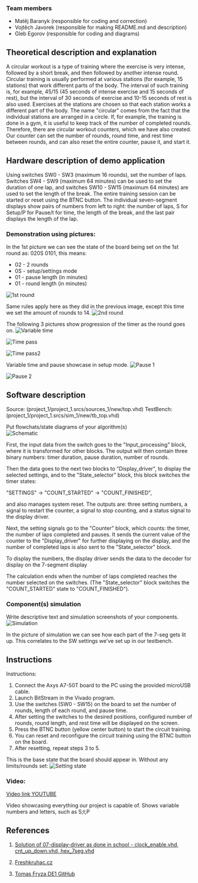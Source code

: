 ### Team members

* Matěj Baranyk (responsible for coding and correction)
* Vojtěch Javorek (responsible for making README.md and description)
* Gleb Egorov (responsible for coding and diagrams)

## Theoretical description and explanation                                                
A circular workout is a type of training where the exercise is very intense, followed by a short break, and then followed by another intense round. Circular training is usually performed at various stations (for example, 15 stations) that work different parts of the body. The interval of such training is, for example, 45/15 (45 seconds of intense exercise and 15 seconds of rest), but the interval of 30 seconds of exercise and 10-15 seconds of rest is also used. Exercises at the stations are chosen so that each station works a different part of the body. The name "circular" comes from the fact that the individual stations are arranged in a circle. If, for example, the training is done in a gym, it is useful to keep track of the number of completed rounds. Therefore, there are circular workout counters, which we have also created. Our counter can set the number of rounds, round time, and rest time between rounds, and can also reset the entire counter, pause it, and start it.

## Hardware description of demo application                                               
Using switches SW0 - SW3 (maximum 16 rounds), set the number of laps. Switches SW4 - SW9 (maximum 64 minutes) can be used to set the duration of one lap, and switches SW10 - SW15 (maximum 64 minutes) are used to set the length of the break. The entire training session can be started or reset using the BTNC button. The individual seven-segment displays show pairs of numbers from left to right: the number of laps, S for Setup/P for Pause/t for time, the length of the break, and the last pair displays the length of the lap.

### Demonstration using pictures:
In the 1st picture we can see the state of the board being set on the 1st round as: 020S 0101, this means:
+ 02 - 2 rounds
+ 0S - setup/settings mode
+ 01 - pause length (in minutes)
+ 01 - round length (in minutes)

![1st round](images/kolo1.jpg)

Same rules apply here as they did in the previous image, except this time we set the amount of rounds to 14.
![2nd round](images/kolo2.jpg)

The following 3 pictures show progression of the timer as the round goes on. 
![Variable time](images/cas1.jpg)

![Time pass](images/cas2.jpg)

![Time pass2](images/cas3.jpg)

Variable time and pause showcase in setup mode.
![Pause 1](images/caspauza1.jpg)

![Pause 2](images/caspuaza2.jpg)

## Software description
Source: (project_1/project_1.srcs/sources_1/new/top.vhd)
TestBench: (project_1/project_1.srcs/sim_1/new/tb_top.vhd)

Put flowchats/state diagrams of your algorithm(s)                                         
![Schematic](images/diagram2.jpeg)

First, the input data from the switch goes to the "Input_processing" block, where it is transformed for other blocks. The output will then contain three binary numbers: timer duration, pause duration, number of rounds.

  Then the data goes to the next two blocks to "Display_driver", to display the selected settings, and to the "State_selector" block, this block switches the timer states:
  
  "SETTINGS" -> "COUNT_STARTED" -> "COUNT_FINISHED",
  
  and also manages system reset. The outputs are: three setting numbers, a signal to restart the counter, a signal to stop counting, and a status signal to the display driver.
  
  Next, the setting signals go to the "Counter" block, which counts: the timer, the number of laps completed and pauses. It sends the current value of the counter to the "Display_driver" for further displaying on the display, and the number of completed laps is also sent to the "State_selector" block.

To display the numbers, the display driver sends the data to the decoder for display on the 7-segment display

The calculation ends when the number of laps completed reaches the number selected on the switches. (The "State_selector" block switches the "COUNT_STARTED" state to "COUNT_FINISHED").

### Component(s) simulation 											
Write descriptive text and simulation screenshots of your components.
![Simulation](images/sim.png)


In the picture of simulation we can see how each part of the 7-seg gets lit up. This correlates to the SW settings we've set up in our testbench. 

## Instructions                                                                           

Instructions:
1. Connect the Axys A7-50T board to the PC using the provided microUSB cable.
2. Launch BitStream in the Vivado program.
3. Use the switches (SW0 - SW15) on the board to set the number of rounds, length of each round, and pause time.
4. After setting the switches to the desired positions, configured number of rounds, round length, and rest time will be displayed on the screen.
5. Press the BTNC button (yellow center button) to start the circuit training.
6. You can reset and reconfigure the circuit training using the BTNC button on the board.
7. After resetting, repeat steps 3 to 5.

This is the base state that the board should appear in. Without any limits/rounds set:
![Setting state](images/zaklad.jpg)


### Video:
[Video link YOUTUBE](https://www.youtube.com/watch?v=pLNbUWPhGSs)

Video showcasing everything our project is capable of. Shows variable numbers and letters, such as S;t;P

## References                                                                            

1. [Solution of 07-display-driver as done in school - clock_enable.vhd, cnt_up_down.vhd, hex_7seg.vhd](https://github.com/BaranykMatej/digital-electronics-1/tree/main/07-display_driver/display_driver/display_driver.srcs/sources_1/new)

2. [Freshkruhac.cz](https://freshkruhac.cz/kruhovy-trenink/)

3. [Tomas Fryza DE1 GitHub](https://github.com/tomas-fryza/digital-electronics-1)
